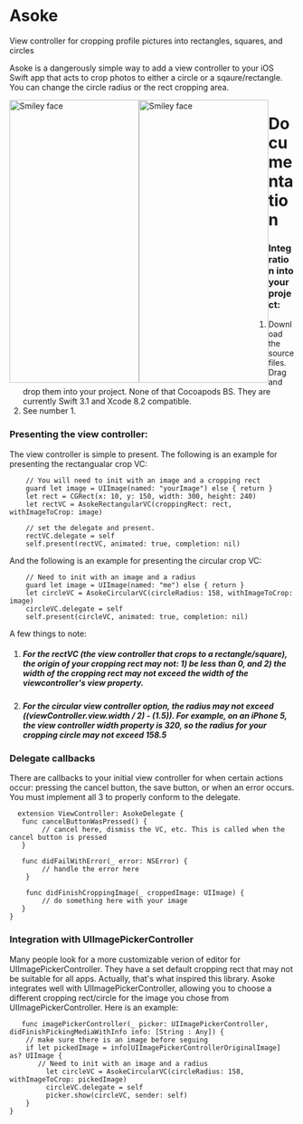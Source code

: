 # Asoke
View controller for cropping profile pictures into rectangles, squares, and circles

Asoke is a dangerously simple way to add a view controller to your iOS Swift app that acts to crop photos to either a circle or a sqaure/rectangle. You can change the circle radius or the rect cropping area.

<div style="float:left"><img src="http://i.imgur.com/AOAhYzj.png" alt="Smiley face" height="500" width="229"></div>
<div style="float:left"><img src="http://i.imgur.com/d5xT5yr.png" alt="Smiley face" height="500" width="229"></div>

# Documentation
 
<h3>Integration into your project:</h3>

 1. Download the source files. Drag and drop them into your project. None of that Cocoapods BS. They are currently Swift 3.1   and Xcode 8.2 compatible. <br/>
 2. See number 1.

<h3>Presenting the view controller:</h3>
The view controller is simple to present. The following is an example for presenting the rectangualar crop VC:
      
        // You will need to init with an image and a cropping rect
        guard let image = UIImage(named: "yourImage") else { return }
        let rect = CGRect(x: 10, y: 150, width: 300, height: 240)
        let rectVC = AsokeRectangularVC(croppingRect: rect, withImageToCrop: image)
        
        // set the delegate and present.
        rectVC.delegate = self
        self.present(rectVC, animated: true, completion: nil)
        
And the following is an example for presenting the circular crop VC:

        // Need to init with an image and a radius
        guard let image = UIImage(named: "me") else { return }
        let circleVC = AsokeCircularVC(circleRadius: 158, withImageToCrop: image)
        circleVC.delegate = self
        self.present(circleVC, animated: true, completion: nil)
        
A few things to note:
    <ol>
    <li><h5>For the rectVC (the view controller that crops to a rectangle/square), the origin of your cropping rect may not: 1) be less than 0, and 2) the width of the cropping rect may not exceed the width of the viewcontroller's view property.</h5></li>
    <li><h5>For the circular view controller option, the radius may not exceed ((viewController.view.width / 2) - (1.5)). For example, on an iPhone 5, the view controller width property is 320, so the radius for your cropping circle may not exceed 158.5</h5></li>
    </ol>
        
        
<h3>Delegate callbacks</h3>

There are callbacks to your initial view controller for when certain actions occur: pressing the cancel button, the save button, or when an error occurs. You must implement all 3 to properly conform to the delegate.

      extension ViewController: AsokeDelegate {
       func cancelButtonWasPressed() {
            // cancel here, dismiss the VC, etc. This is called when the cancel button is pressed
       }
    
       func didFailWithError(_ error: NSError) {
            // handle the error here
        }
    
        func didFinishCroppingImage(_ croppedImage: UIImage) {
            // do something here with your image
       }
    }
    
    
<h3>Integration with UIImagePickerController</h3>

Many people look for a more customizable verion of editor for UIImagePickerController. They have a set default cropping rect that may not be suitable for all apps. Actually, that's what inspired this library. Asoke integrates well with UIImagePickerController, allowing you to choose a different cropping rect/circle for the image you chose from UIImagePickerController. Here is an example:

       func imagePickerController(_ picker: UIImagePickerController, didFinishPickingMediaWithInfo info: [String : Any]) {
        // make sure there is an image before seguing
        if let pickedImage = info[UIImagePickerControllerOriginalImage] as? UIImage {
           // Need to init with an image and a radius
             let circleVC = AsokeCircularVC(circleRadius: 158, withImageToCrop: pickedImage)
             circleVC.delegate = self
             picker.show(circleVC, sender: self)
        }
    }



      



